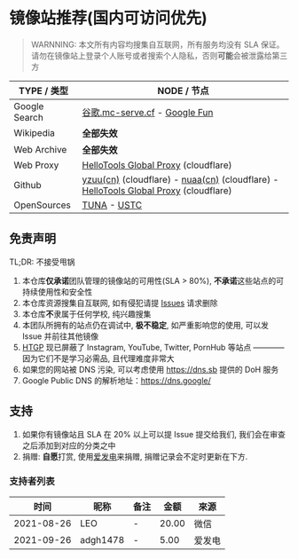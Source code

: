 # 镜像站推荐(国内可访问优先)

> WARNNING: 本文所有内容均搜集自互联网，所有服务均没有 SLA 保证。请勿在镜像站上登录个人账号或者搜索个人隐私，否则**可能**会被泄露给第三方

| TYPE / 类型   | NODE / 节点                                                                                                                                |
| ------------- | ------------------------------------------------------------------------------------------------------------------------------------------ |
| Google Search | [谷歌.mc-serve.cf](https://xn--flw351e.mc-serve.cf) - [Google Fun](gfun)                                                                   |
| Wikipedia     | **全部失效**                                                                                                                               |
| Web Archive   | **全部失效**                                                                                                                               |
| Web Proxy     | [HelloTools Global Proxy][htgp] (cloudflare)                                                                                               |
| Github        | [yzuu(cn)](https://hub.yzuu.cf) (cloudflare) - [nuaa(cn)](https://hub.nuaa.cf) (cloudflare) - [HelloTools Global Proxy][htgp] (cloudflare) |
| OpenSources   | [TUNA][tuna] - [USTC][ustc]                                                                                                                |

## 免责声明

TL;DR: 不接受甩锅

1. 本仓库**仅承诺**团队管理的镜像站的可用性(SLA > 80%), **不承诺**这些站点的可持续使用性和安全性
2. 本仓库资源搜集自互联网, 如有侵犯请提 [Issues](issues) 请求删除
3. 本仓库**不**隶属于任何学校, 纯兴趣搜集
4. 本团队所拥有的站点仍在调试中, **极不稳定**, 如严重影响您的使用, 可以发 Issue 并前往其他镜像
5. [HTGP](htgp) 现已屏蔽了 Instagram, YouTube, Twitter, PornHub 等站点 ———— 因为它们不是学习必需品, 且代理难度非常大
6. 如果您的网站被 DNS 污染, 可以考虑使用 <https://dns.sb> 提供的 DoH 服务
7. Google Public DNS 的解析地址：<https://dns.google/>

## 支持

1. 如果你有镜像站且 SLA 在 20% 以上可以提 Issue 提交给我们, 我们会在审查之后添加到对应的分类之中
2. 捐赠: **自愿**打赏, 使用[爱发电](https://afdian.net/a/xiaozhu2021)来捐赠, 捐赠记录会不定时更新在下方.

### 支持者列表

| 时间       | 昵称     | 备注 | 金额  | 來源   |
| ---------- | -------- | ---- | ----- | ------ |
| 2021-08-26 | LEO      | -    | 20.00 | 微信   |
| 2021-09-26 | adgh1478 | -    | 5.00  | 爱发电 |

[gfun]: https://googe.fun/
[htgp]: https://hellotools.eu.org/
[tuna]: https://mirrors.tuna.tsinghua.edu.cn/
[ustc]: https://mirrors.ustc.edu.cn/
[issues]: https://github.com/xiaozhu2007/-/issues/new/choose

